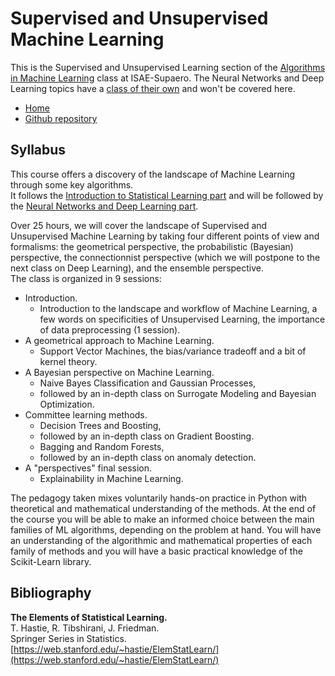 # Supervised and Unsupervised Machine Learning
This is the Supervised and Unsupervised Learning section of the [Algorithms in Machine Learning](https://supaerodatascience.github.io/syllabus.html#fsd311) class at ISAE-Supaero. The Neural Networks and Deep Learning topics have a [class of their own](https://supaerodatascience.github.io/deep-learning/) and won't be covered here.

* [Home](https://supaerodatascience.github.io/machine-learning/)
* [Github repository](https://github.com/SupaeroDataScience/machine-learning/)

## Syllabus

This course offers a discovery of the landscape of Machine Learning through some key algorithms.  
It follows the [Introduction to Statistical Learning part](https://supaerodatascience.github.io) and will be followed by the [Neural Networks and Deep Learning part](https://supaerodatascience.github.io/deep-learning/).

Over 25 hours, we will cover the landscape of Supervised and Unsupervised Machine Learning by taking four different points of view and formalisms: the geometrical perspective, the probabilistic (Bayesian) perspective, the connectionnist perspective (which we will postpone to the next class on Deep Learning), and the ensemble perspective.  
The class is organized in 9 sessions:  

- Introduction.
    - Introduction to the landscape and workflow of Machine Learning, a few words on specificities of Unsupervised Learning, the importance of data preprocessing (1 session).
- A geometrical approach to Machine Learning.
    - Support Vector Machines, the bias/variance tradeoff and a bit of kernel theory. 
- A Bayesian perspective on Machine Learning.
    - Naive Bayes Classification and Gaussian Processes, 
    - followed by an in-depth class on Surrogate Modeling and Bayesian Optimization.
- Committee learning methods. 
    - Decision Trees and Boosting,
    - followed by an in-depth class on Gradient Boosting. 
    - Bagging and Random Forests,
    - followed by an in-depth class on anomaly detection.
- A "perspectives" final session.
    - Explainability in Machine Learning.

The pedagogy taken mixes voluntarily hands-on practice in Python with theoretical and mathematical understanding of the methods. At the end of the course you will be able to make an informed choice between the main families of ML algorithms, depending on the problem at hand. You will have an understanding of the algorithmic and mathematical properties of each family of methods and you will have a basic practical knowledge of the Scikit-Learn library.

## Bibliography

**The Elements of Statistical Learning.**  
T. Hastie, R. Tibshirani, J. Friedman.  
Springer Series in Statistics.  
[https://web.stanford.edu/~hastie/ElemStatLearn/](https://web.stanford.edu/~hastie/ElemStatLearn/)  


